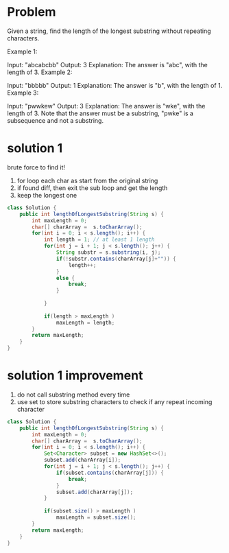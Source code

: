 # Problem

Given a string, find the length of the longest substring without repeating characters.

Example 1:

Input: "abcabcbb"
Output: 3 
Explanation: The answer is "abc", with the length of 3. 
Example 2:

Input: "bbbbb"
Output: 1
Explanation: The answer is "b", with the length of 1.
Example 3:

Input: "pwwkew"
Output: 3
Explanation: The answer is "wke", with the length of 3. 
             Note that the answer must be a substring, "pwke" is a subsequence and not a substring.
             
             
# solution 1
brute force to find it!
1. for loop each char as start from the original string
2. if found diff, then exit the sub loop and get the length
3. keep the longest one

```java
class Solution {
    public int lengthOfLongestSubstring(String s) {
        int maxLength = 0;
        char[] charArray =  s.toCharArray();
        for(int i = 0; i < s.length(); i++) {
            int length = 1; // at least 1 length
            for(int j = i + 1; j < s.length(); j++) {
                String substr = s.substring(i, j);
                if(!substr.contains(charArray[j]+"")) {
                    length++;
                }
                else {
                    break;
                }
                   
            }
    
            if(length > maxLength )
                maxLength = length;
        }
        return maxLength;
    }
}
```

# solution 1 improvement 
1. do not call substring method every time
2. use set to store substring characters to check if any repeat incoming character

```java
class Solution {
    public int lengthOfLongestSubstring(String s) {
        int maxLength = 0;
        char[] charArray =  s.toCharArray();
        for(int i = 0; i < s.length(); i++) {
            Set<Character> subset = new HashSet<>();
            subset.add(charArray[i]);
            for(int j = i + 1; j < s.length(); j++) {
                if(subset.contains(charArray[j])) {
                    break;
                }
                subset.add(charArray[j]);
            }
    
            if(subset.size() > maxLength )
                maxLength = subset.size();
        }
        return maxLength;
    }
}
```
